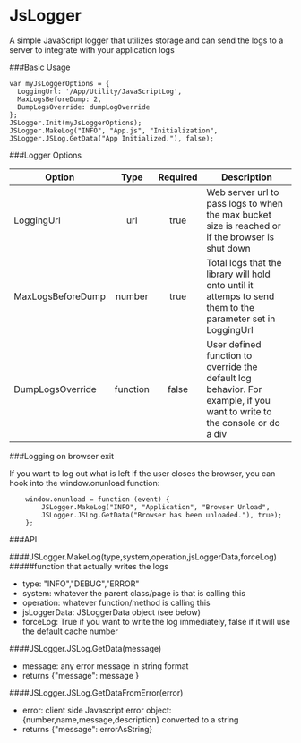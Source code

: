 # JsLogger
A simple JavaScript logger that utilizes storage and can send the logs to a server to integrate with your application logs


###Basic Usage

    var myJsLoggerOptions = { 
      LoggingUrl: '/App/Utility/JavaScriptLog', 
      MaxLogsBeforeDump: 2, 
      DumpLogsOverride: dumpLogOverride 
    };
    JSLogger.Init(myJsLoggerOptions);
    JSLogger.MakeLog("INFO", "App.js", "Initialization", JSLogger.JSLog.GetData("App Initialized."), false);
    
###Logger Options

|       Option          |   Type    | Required  | Description  |
| --------------------- |:---------:|:---------:| ------------ |
| LoggingUrl            |    url    | true      | Web server url to pass logs to when the max bucket size is reached or if the browser is shut down |
| MaxLogsBeforeDump     |  number   | true      | Total logs that the library will hold onto until it attemps to send them to the parameter set in LoggingUrl |
| DumpLogsOverride      | function  | false     | User defined function to override the default log behavior.  For example, if you want to write to the console or do a div |


 ###Logging on browser exit
 
 If you want to log out what is left if the user closes the browser, you can hook into the window.onunload function:
    
        window.onunload = function (event) {
            JSLogger.MakeLog("INFO", "Application", "Browser Unload",
            JSLogger.JSLog.GetData("Browser has been unloaded."), true);
        };

###API

####JSLogger.MakeLog(type,system,operation,jsLoggerData,forceLog)
#####function that actually writes the logs

* type: "INFO","DEBUG","ERROR"
* system: whatever the parent class/page is that is calling this
* operation: whatever function/method is calling this
* jsLoggerData: JSLoggerData object (see below)
* forceLog: True if you want to write the log immediately, false if it will use the default cache number

####JSLogger.JSLog.GetData(message)

* message: any error message in string format
* returns {"message": message }

####JSLogger.JSLog.GetDataFromError(error)

* error: client side Javascript error object: {number,name,message,description} converted to a string
* returns {"message": errorAsString}


